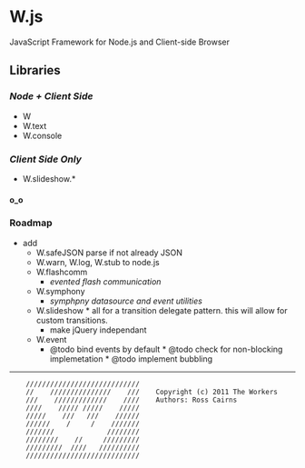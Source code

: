 # W.js

JavaScript Framework for Node.js and Client-side Browser

## Libraries

### _Node + Client Side_

* W 
* W.text
* W.console

### _Client Side Only_

* W.slideshow.*


#### o_o

### Roadmap

* add
    * W.safeJSON    parse if not already JSON
    * W.warn, W.log, W.stub to node.js
    * W.flashcomm
        * *evented flash communication*
    * W.symphony
        * *symphpny datasource and event utilities*
	* W.slideshow
                * all for a transition delegate pattern. this will allow for custom transitions.
		* make jQuery independant
	* W.event
		* @todo   bind events by default
                * @todo   check for non-blocking implemetation
                * @todo   implement bubbling

-------------

		////////////////////////////    
		//    ///////////////    ///    Copyright (c) 2011 The Workers
		///    /////////////    ////    Authors: Ross Cairns                                    
		////    ///// /////    /////                                               
		/////    ///   ///    //////                                              
		//////    /     /    ///////                                                
		///////             ////////                                                
		////////    //     /////////                                                
		/////////  ////   //////////                                                
		////////////////////////////